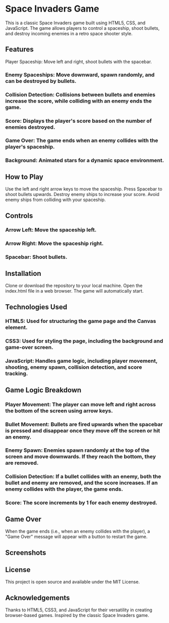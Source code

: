 # Space Invaders Game
This is a classic Space Invaders game built using HTML5, CSS, and JavaScript. The game allows players to control a spaceship, shoot bullets, and destroy incoming enemies in a retro space shooter style.

## Features
Player Spaceship: Move left and right, shoot bullets with the spacebar.

### Enemy Spaceships: Move downward, spawn randomly, and can be destroyed by bullets.
### Collision Detection: Collisions between bullets and enemies increase the score, while colliding with an enemy ends the game.
### Score: Displays the player's score based on the number of enemies destroyed.
### Game Over: The game ends when an enemy collides with the player's spaceship.
### Background: Animated stars for a dynamic space environment.

## How to Play
Use the left and right arrow keys to move the spaceship.
Press Spacebar to shoot bullets upwards.
Destroy enemy ships to increase your score.
Avoid enemy ships from colliding with your spaceship.
## Controls
### Arrow Left: Move the spaceship left.
### Arrow Right: Move the spaceship right.
### Spacebar: Shoot bullets.

## Installation
Clone or download the repository to your local machine.
Open the index.html file in a web browser.
The game will automatically start.

## Technologies Used
### HTML5: Used for structuring the game page and the Canvas element.
### CSS3: Used for styling the page, including the background and game-over screen.
### JavaScript: Handles game logic, including player movement, shooting, enemy spawn, collision detection, and score tracking.

## Game Logic Breakdown
### Player Movement: The player can move left and right across the bottom of the screen using arrow keys.
### Bullet Movement: Bullets are fired upwards when the spacebar is pressed and disappear once they move off the screen or hit an enemy.
### Enemy Spawn: Enemies spawn randomly at the top of the screen and move downwards. If they reach the bottom, they are removed.
### Collision Detection: If a bullet collides with an enemy, both the bullet and enemy are removed, and the score increases. If an enemy collides with the player, the game ends.
### Score: The score increments by 1 for each enemy destroyed.

## Game Over
When the game ends (i.e., when an enemy collides with the player), a "Game Over" message will appear with a button to restart the game.

## Screenshots

## License
This project is open source and available under the MIT License.

## Acknowledgements
Thanks to HTML5, CSS3, and JavaScript for their versatility in creating browser-based games.
Inspired by the classic Space Invaders game.
